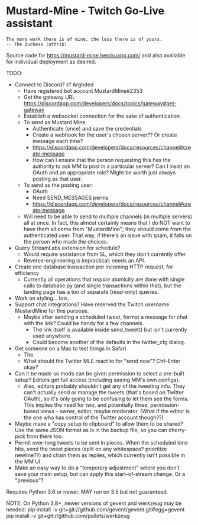 Mustard-Mine - Twitch Go-Live assistant
=======================================

    The more work there is of mine, the less there is of yours.
    -- The Duchess (attrib)

Source code for https://mustard-mine.herokuapp.com/ and also available for
individual deployment as desired.

TODO:

* Connect to Discord? cf Arghded
  - Have registered bot account MustardMine#2353
  - Get the gateway URL: https://discordapp.com/developers/docs/topics/gateway#get-gateway
  - Establish a websocket connection for the sake of authentication
  - To send as Mustard Mine:
    - Authenticate (once) and save the credentials
    - Create a webhook for the user's chosen server?? Or create message each time?
    - https://discordapp.com/developers/docs/resources/channel#create-message
    - How can I ensure that the person requesting this has the authority to ask MM to
      post in a particular server? Can I insist on OAuth and an appropriate role?
      Might be worth just always posting as that user.
  - To send as the posting user:
    - OAuth
    - Need SEND_MESSAGES perms
    - https://discordapp.com/developers/docs/resources/channel#create-message
  - Will need to be able to send to multiple channels (in multiple servers) all at
    once. In fact, this almost certainly means that I do NOT want to have them all
    come from "MustardMine"; they should come from the authenticated user. That way,
    if there's an issue with spam, it falls on the person who made the choices.
* Query StreamLabs extension for schedule?
  - Would require assistance from SL, which they don't currently offer
  - Reverse-engineering is impractical; needs an API.
* Create one database transaction per incoming HTTP request, for efficiency
  - Currently all operations that *require* atomicity are done with single
    calls to database.py (and single transactions within that), but the
    landing page has a ton of separate (read-only) queries.
* Work on styling... lots.
* Support chat integrations? Have reserved the Twitch username MustardMine
  for this purpose.
  - Maybe after sending a scheduled tweet, format a message for chat with
    the link? Could be handy for a few channels.
    - The link itself is available inside send_tweet() but isn't currently
      used anywhere.
    - Could become another of the defaults in the twitter_cfg dialog.
* Get someone on a Mac to test things in Safari
  - The <dialog> tag isn't officially supported. Is my monkeypatch enough?
  - What should the Twitter MLE react to for "send now"? Ctrl-Enter okay?
* Can it be made so mods can be given permission to select a pre-built
  setup? Editors get full access (including seeing MM's own configs).
  - Also, editors probably shouldn't get any of the tweeting info. They
    can't actually send or manage the tweets (that's based on Twitter
    OAuth), so it's only going to be confusing to let them see the forms.
    This implies the need for two, and potentially three, permission-based
    views - owner, editor, maybe moderator. (What if the editor is the one
    who has control of the Twitter account though??)
* Maybe make a "copy setup to clipboard" to allow them to be shared? Use
  the same JSON format as is in the backup file, so you can cherry-pick
  from there too.
* Permit over-long tweets to be sent in pieces. When the scheduled time hits,
  send the tweet pieces (split on any whitespace? prioritize newline??) and
  chain them as replies, which currently isn't possible in the MM UI.
* Make an easy way to do a "temporary adjustment" where you don't save your
  main setup, but can apply this start-of-stream change. Or a "previous"?


Requires Python 3.6 or newer. MAY run on 3.5 but not guaranteed.

NOTE: On Python 3.8+, newer versions of gevent and werkzeug may be needed:
pip install -v git+git://github.com/gevent/gevent.git#egg=gevent
pip install -v git+git://github.com/pallets/werkzeug
